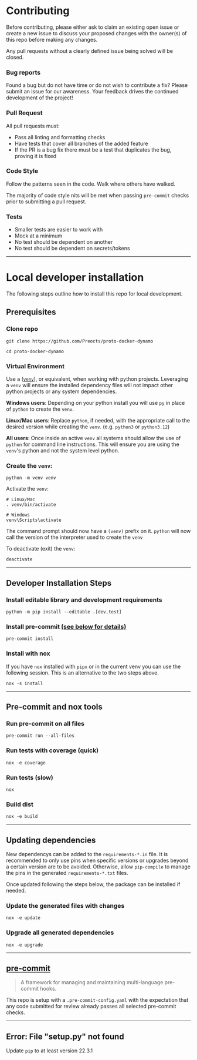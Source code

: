 # Contributing

Before contributing, please either ask to claim an existing open issue or create
a new issue to discuss your proposed changes with the owner(s) of this repo
before making any changes.

Any pull requests without a clearly defined issue being solved will be closed.

### Bug reports

Found a bug but do not have time or do not wish to contribute a fix? Please
submit an issue for our awareness. Your feedback drives the continued
development of the project!

### Pull Request

All pull requests must:

- Pass all linting and formatting checks
- Have tests that cover all branches of the added feature
- If the PR is a bug fix there must be a test that duplicates the bug, proving
  it is fixed

### Code Style

Follow the patterns seen in the code. Walk where others have walked.

The majority of code style nits will be met when passing `pre-commit` checks
prior to submitting a pull request.

### Tests

  - Smaller tests are easier to work with
  - Mock at a minimum
  - No test should be dependent on another
  - No test should be dependent on secrets/tokens


---

# Local developer installation

The following steps outline how to install this repo for local development.

## Prerequisites

### Clone repo

```console
git clone https://github.com/Preocts/proto-docker-dynamo

cd proto-docker-dynamo
```

### Virtual Environment

Use a ([`venv`](https://docs.python.org/3/library/venv.html)), or equivalent,
when working with python projects. Leveraging a `venv` will ensure the installed
dependency files will not impact other python projects or any system
dependencies.

**Windows users**: Depending on your python install you will use `py` in place
of `python` to create the `venv`.

**Linux/Mac users**: Replace `python`, if needed, with the appropriate call to
the desired version while creating the `venv`. (e.g. `python3` or `python3.12`)

**All users**: Once inside an active `venv` all systems should allow the use of
`python` for command line instructions. This will ensure you are using the
`venv`'s python and not the system level python.

### Create the `venv`:

```console
python -m venv venv
```

Activate the `venv`:

```console
# Linux/Mac
. venv/bin/activate

# Windows
venv\Scripts\activate
```

The command prompt should now have a `(venv)` prefix on it. `python` will now
call the version of the interpreter used to create the `venv`

To deactivate (exit) the `venv`:

```console
deactivate
```

---

## Developer Installation Steps

### Install editable library and development requirements

```console
python -m pip install --editable .[dev,test]
```

### Install pre-commit [(see below for details)](#pre-commit)

```console
pre-commit install
```

### Install with nox

If you have `nox` installed with `pipx` or in the current venv you can use the
following session. This is an alternative to the two steps above.

```console
nox -s install
```

---

## Pre-commit and nox tools

### Run pre-commit on all files

```console
pre-commit run --all-files
```

### Run tests with coverage (quick)

```console
nox -e coverage
```

### Run tests (slow)

```console
nox
```

### Build dist

```console
nox -e build
```

---

## Updating dependencies

New dependencys can be added to the `requirements-*.in` file. It is recommended
to only use pins when specific versions or upgrades beyond a certain version are
to be avoided. Otherwise, allow `pip-compile` to manage the pins in the
generated `requirements-*.txt` files.

Once updated following the steps below, the package can be installed if needed.

### Update the generated files with changes

```console
nox -e update
```

### Upgrade all generated dependencies

```console
nox -e upgrade
```

---

## [pre-commit](https://pre-commit.com)

> A framework for managing and maintaining multi-language pre-commit hooks.

This repo is setup with a `.pre-commit-config.yaml` with the expectation that
any code submitted for review already passes all selected pre-commit checks.

---

## Error: File "setup.py" not found

Update `pip` to at least version 22.3.1
